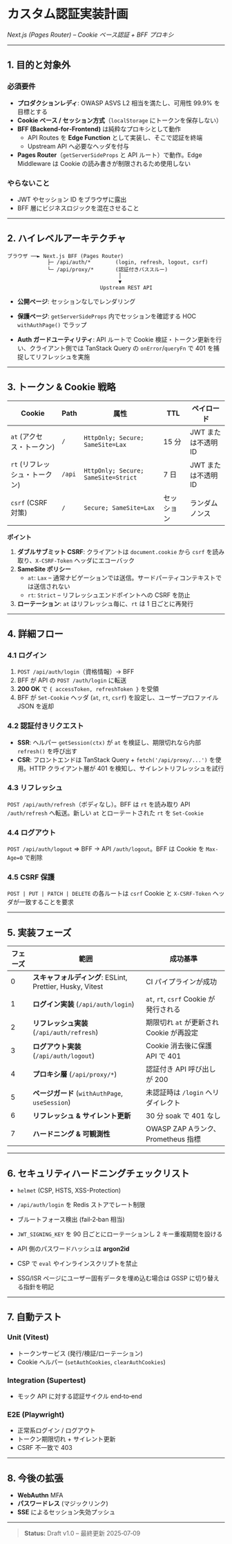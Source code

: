 
# カスタム認証実装計画  
*Next.js (Pages Router) – Cookie ベース認証 + BFF プロキシ*

---

## 1. 目的と対象外
### 必須要件
- **プロダクションレディ**: OWASP ASVS L2 相当を満たし、可用性 99.9% を目標とする  
- **Cookie ベース / セッション方式**（`localStorage` にトークンを保存しない）  
- **BFF (Backend‑for‑Frontend)** は純粋なプロキシとして動作
  - API Routes を **Edge Function** として実装し、そこで認証を終端
  - Upstream API へ必要なヘッダを付与
- **Pages Router**（`getServerSideProps` と API ルート）で動作。Edge Middleware は Cookie の読み書きが制限されるため使用しない

### やらないこと
- JWT やセッション ID をブラウザに露出  
- BFF 層にビジネスロジックを混在させること

---

## 2. ハイレベルアーキテクチャ

```
ブラウザ ──► Next.js BFF (Pages Router)
             ├─ /api/auth/*        (login, refresh, logout, csrf)
             └─ /api/proxy/*       (認証付きパススルー)
                                    │
                                    ▼
                              Upstream REST API
```

- **公開ページ**: セッションなしでレンダリング  
- **保護ページ**: `getServerSideProps` 内でセッションを確認する HOC `withAuthPage()` でラップ  

- **Auth ガードユーティリティ**: API ルートで Cookie 検証・トークン更新を行い、クライアント側では TanStack Query の `onError`/`queryFn` で 401 を捕捉してリフレッシュを実施

---

## 3. トークン & Cookie 戦略

| Cookie                        | Path   | 属性                                | TTL        | ペイロード          |
| ----------------------------- | ------ | ----------------------------------- | ---------- | ------------------- |
| `at` (アクセス・トークン)     | `/`    | `HttpOnly; Secure; SameSite=Lax`    | 15 分      | JWT または不透明 ID |
| `rt` (リフレッシュ・トークン) | `/api` | `HttpOnly; Secure; SameSite=Strict` | 7 日       | JWT または不透明 ID |
| `csrf` (CSRF 対策)            | `/`    | `Secure; SameSite=Lax`              | セッション | ランダムノンス      |

**ポイント**

1. **ダブルサブミット CSRF**: クライアントは `document.cookie` から `csrf` を読み取り、`X-CSRF-Token` ヘッダにエコーバック  
2. **SameSite ポリシー**  
   - `at`: `Lax` – 通常ナビゲーションでは送信。サードパーティコンテキストでは送信されない  
   - `rt`: `Strict` – リフレッシュエンドポイントへの CSRF を防止  
3. **ローテーション**: `at` はリフレッシュ毎に、`rt` は 1 日ごとに再発行

---

## 4. 詳細フロー

### 4.1 ログイン  
1. `POST /api/auth/login`（資格情報）→ BFF  
2. BFF が API の `POST /auth/login` に転送  
3. **200 OK** で `{ accessToken, refreshToken }` を受領  
4. BFF が `Set-Cookie` ヘッダ (`at`, `rt`, `csrf`) を設定し、ユーザープロファイル JSON を返却  

### 4.2 認証付きリクエスト  
- **SSR**: ヘルパー `getSession(ctx)` が `at` を検証し、期限切れなら内部 `refresh()` を呼び出す  
- **CSR**: フロントエンドは TanStack Query + `fetch('/api/proxy/...')` を使用。HTTP クライアント層が 401 を検知し、サイレントリフレッシュを試行

### 4.3 リフレッシュ  
`POST /api/auth/refresh`（ボディなし）。BFF は `rt` を読み取り API `/auth/refresh` へ転送。新しい `at` とローテートされた `rt` を `Set-Cookie`

### 4.4 ログアウト  
`POST /api/auth/logout` ⇒ BFF → API `/auth/logout`。BFF は Cookie を `Max-Age=0` で削除

### 4.5 CSRF 保護  
`POST | PUT | PATCH | DELETE` の各ルートは `csrf` Cookie と `X-CSRF-Token` ヘッダが一致することを要求

---

## 5. 実装フェーズ

| フェーズ | 範囲                                                      | 成功基準                           |
| -------- | --------------------------------------------------------- | ---------------------------------- |
| 0        | **スキャフォルディング**: ESLint, Prettier, Husky, Vitest | CI パイプラインが成功              |
| 1        | **ログイン実装** (`/api/auth/login`)                      | `at`, `rt`, `csrf` Cookie が発行される |
| 2        | **リフレッシュ実装** (`/api/auth/refresh`)                | 期限切れ `at` が更新され Cookie が再設定 |
| 3        | **ログアウト実装** (`/api/auth/logout`)                   | Cookie 消去後に保護 API で 401     |
| 4        | **プロキシ層** (`/api/proxy/*`)                           | 認証付き API 呼び出しが 200         |
| 5        | **ページガード** (`withAuthPage`, `useSession`)           | 未認証時は `/login` へリダイレクト   |
| 6        | **リフレッシュ & サイレント更新**                         | 30 分 soak で 401 なし             |
| 7        | **ハードニング & 可観測性**                               | OWASP ZAP Aランク、Prometheus 指標 |

---

## 6. セキュリティハードニングチェックリスト
- `helmet` (CSP, HSTS, XSS-Protection)  
- `/api/auth/login` を Redis ストアでレート制限  
- ブルートフォース検出 (fail‑2‑ban 相当)  
- `JWT_SIGNING_KEY` を 90 日ごとにローテーションし 2 キー重複期間を設ける  
- API 側のパスワードハッシュは **argon2id**  
- CSP で `eval` やインラインスクリプトを禁止  

- SSG/ISR ページにユーザー固有データを埋め込む場合は GSSP に切り替える指針を明記

---

## 7. 自動テスト

### Unit (Vitest)
- トークンサービス (発行/検証/ローテーション)  
- Cookie ヘルパー (`setAuthCookies`, `clearAuthCookies`)  

### Integration (Supertest)
- モック API に対する認証サイクル end‑to‑end  

### E2E (Playwright)
- 正常系ログイン / ログアウト  
- トークン期限切れ + サイレント更新  
- CSRF 不一致で 403  

---

## 8. 今後の拡張
- **WebAuthn** MFA  
- **パスワードレス** (マジックリンク)  
- **SSE** によるセッション失効プッシュ  

---

> **Status:** Draft v1.0 – 最終更新 2025‑07‑09
